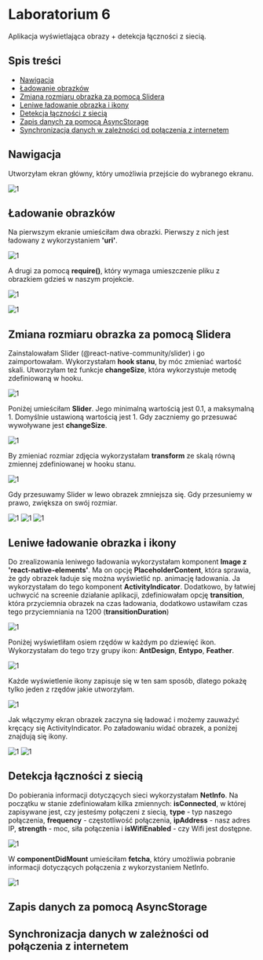 # Laboratorium 6
Aplikacja wyświetlająca obrazy + detekcja łączności z siecią.

## Spis treści
- [Nawigacja](https://github.com/kamilanagorska/aplikacje-mobilne-nagorska-185ic/tree/main/Laboratorium6#nawigacja)
- [Ładowanie obrazków](https://github.com/kamilanagorska/aplikacje-mobilne-nagorska-185ic/tree/main/Laboratorium6#%C5%82adowanie-obrazk%C3%B3w)
- [Zmiana rozmiaru obrazka za pomocą Slidera](https://github.com/kamilanagorska/aplikacje-mobilne-nagorska-185ic/tree/main/Laboratorium6#zmiana-rozmiaru-obrazka-za-pomoc%C4%85-slidera)
- [Leniwe ładowanie obrazka i ikony](https://github.com/kamilanagorska/aplikacje-mobilne-nagorska-185ic/tree/main/Laboratorium6#leniwe-%C5%82adowanie-obrazka-i-ikony)
- [Detekcja łączności z siecią](https://github.com/kamilanagorska/aplikacje-mobilne-nagorska-185ic/tree/main/Laboratorium6#detekcja-%C5%82%C4%85czno%C5%9Bci-z-sieci%C4%85)
- [Zapis danych za pomocą AsyncStorage](https://github.com/kamilanagorska/aplikacje-mobilne-nagorska-185ic/tree/main/Laboratorium6#zapis-danych-za-pomoc%C4%85-asyncstorage)
- [Synchronizacja danych w zależności od połączenia z internetem](https://github.com/kamilanagorska/aplikacje-mobilne-nagorska-185ic/tree/main/Laboratorium6#synchronizacja-danych-w-zale%C5%BCno%C5%9Bci-od-po%C5%82%C4%85czenia-z-internetem)

## Nawigacja
Utworzyłam ekran główny, który umożliwia przejście do wybranego ekranu. 

![1](https://github.com/kamilanagorska/aplikacje-mobilne-nagorska-185ic/blob/main/Laboratorium6/screenshots/1.png?raw=true)

## Ładowanie obrazków
Na pierwszym ekranie umieściłam dwa obrazki. Pierwszy z nich jest ładowany z wykorzystaniem **'uri'**.

![1](https://github.com/kamilanagorska/aplikacje-mobilne-nagorska-185ic/blob/main/Laboratorium6/screenshots/2.png?raw=true)

A drugi za pomocą **require()**, który wymaga umieszczenie pliku z obrazkiem gdzieś w naszym projekcie. 

![1](https://github.com/kamilanagorska/aplikacje-mobilne-nagorska-185ic/blob/main/Laboratorium6/screenshots/3.png?raw=true)

![1](https://github.com/kamilanagorska/aplikacje-mobilne-nagorska-185ic/blob/main/Laboratorium6/screenshots/1.jpg?raw=true)

## Zmiana rozmiaru obrazka za pomocą Slidera
Zainstalowałam Slider (@react-native-community/slider) i go zaimportowałam. Wykorzystałam **hook stanu**, by móc zmieniać wartość skali. Utworzyłam też funkcje **changeSize**, która wykorzystuje metodę zdefiniowaną w hooku. 

![1](https://github.com/kamilanagorska/aplikacje-mobilne-nagorska-185ic/blob/main/Laboratorium6/screenshots/4.png?raw=true)

Poniżej umieściłam **Slider**. Jego minimalną wartością jest 0.1, a maksymalną 1. Domyślnie ustawioną wartością jest 1. Gdy zaczniemy go przesuwać wywoływane jest **changeSize**. 

![1](https://github.com/kamilanagorska/aplikacje-mobilne-nagorska-185ic/blob/main/Laboratorium6/screenshots/5.png?raw=true)

By zmieniać rozmiar zdjęcia wykorzystałam **transform** ze skalą równą zmiennej zdefiniowanej w hooku stanu.

![1](https://github.com/kamilanagorska/aplikacje-mobilne-nagorska-185ic/blob/main/Laboratorium6/screenshots/6.png?raw=true)

Gdy przesuwamy Slider w lewo obrazek zmniejsza się. Gdy przesuniemy w prawo, zwiększa on swój rozmiar.

![1](https://github.com/kamilanagorska/aplikacje-mobilne-nagorska-185ic/blob/main/Laboratorium6/screenshots/3.jpg?raw=true)
![1](https://github.com/kamilanagorska/aplikacje-mobilne-nagorska-185ic/blob/main/Laboratorium6/screenshots/3a.jpg?raw=true)
![1](https://github.com/kamilanagorska/aplikacje-mobilne-nagorska-185ic/blob/main/Laboratorium6/screenshots/3b.jpg?raw=true)

## Leniwe ładowanie obrazka i ikony
Do zrealizowania leniwego ładowania wykorzystałam komponent **Image z 'react-native-elements'**. Ma on opcję **PlaceholderContent**, która sprawia, że gdy obrazek ładuje się można wyświetlić np. animację ładowania. Ja wykorzystałam do tego komponent **ActivityIndicator**. Dodatkowo, by łatwiej uchwycić na screenie działanie aplikacji, zdefiniowałam opcję **transition**, która przyciemnia obrazek na czas ładowania, dodatkowo ustawiłam czas tego przyciemniania na 1200 (**transitionDuration**)

![1](https://github.com/kamilanagorska/aplikacje-mobilne-nagorska-185ic/blob/main/Laboratorium6/screenshots/7.png?raw=true)

Poniżej wyświetliłam osiem rzędów w każdym po dziewięć ikon. Wykorzystałam do tego trzy grupy ikon: **AntDesign**, **Entypo**, **Feather**. 

![1](https://github.com/kamilanagorska/aplikacje-mobilne-nagorska-185ic/blob/main/Laboratorium6/screenshots/8.png?raw=true)

Każde wyświetlenie ikony zapisuje się w ten sam sposób, dlatego pokażę tylko jeden z rzędów jakie utworzyłam.

![1](https://github.com/kamilanagorska/aplikacje-mobilne-nagorska-185ic/blob/main/Laboratorium6/screenshots/9.png?raw=true)

Jak włączymy ekran obrazek zaczyna się ładować i możemy zauważyć kręcący się ActivityIndicator. Po załadowaniu widać obrazek, a poniżej znajdują się ikony.

![1](https://github.com/kamilanagorska/aplikacje-mobilne-nagorska-185ic/blob/main/Laboratorium6/screenshots/4a.jpg?raw=true)
![1](https://github.com/kamilanagorska/aplikacje-mobilne-nagorska-185ic/blob/main/Laboratorium6/screenshots/4.jpg?raw=true)

## Detekcja łączności z siecią
Do pobierania informacji dotyczących sieci wykorzystałam **NetInfo**. Na początku w stanie zdefiniowałam kilka zmiennych: **isConnected**, w której zapisywane jest, czy jesteśmy połączeni z siecią, **type** - typ naszego połączenia, **frequency** - częstotliwość połączenia, **ipAddress** - nasz adres IP, **strength** - moc, siła połączenia i **isWifiEnabled** - czy Wifi jest dostępne. 

![1](https://github.com/kamilanagorska/aplikacje-mobilne-nagorska-185ic/blob/main/Laboratorium6/screenshots/10.png?raw=true)

W **componentDidMount** umieściłam **fetcha**, który umożliwia pobranie informacji dotyczących połączenia z wykorzystaniem NetInfo.

![1](https://github.com/kamilanagorska/aplikacje-mobilne-nagorska-185ic/blob/main/Laboratorium6/screenshots/11.png?raw=true)


## Zapis danych za pomocą AsyncStorage
## Synchronizacja danych w zależności od połączenia z internetem
